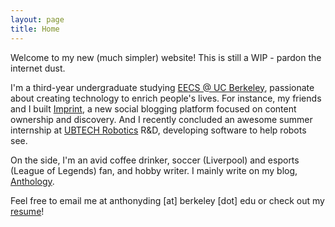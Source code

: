 ```yaml
---
layout: page
title: Home
---
```


Welcome to my new (much simpler) website! This is still a WIP - pardon the internet dust.

I'm a third-year undergraduate studying [EECS @ UC Berkeley](https://eecs.berkeley.edu), passionate about creating technology to enrich people's lives. For instance, my friends and I built [Imprint](https://imprint.to), a new social blogging platform focused on content ownership and discovery. And I recently concluded an awesome summer internship at [UBTECH Robotics](https://ubtrobot.com) R&D, developing software to help robots see.

On the side, I'm an avid coffee drinker, soccer (Liverpool) and esports (League of Legends) fan, and hobby writer. I mainly write on my blog, [Anthology](blog).

Feel free to email me at anthonyding \[at\] berkeley \[dot\] edu or check out my [resume](resume)!